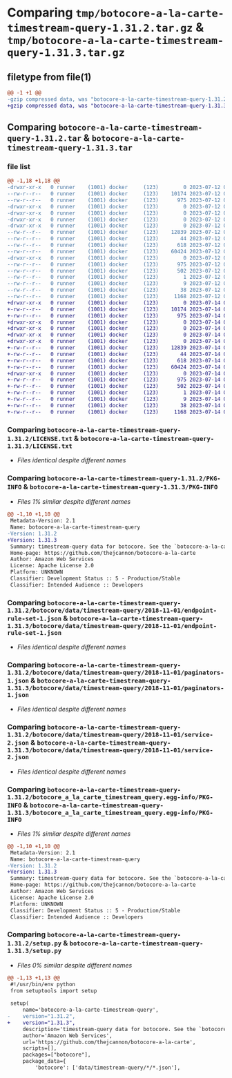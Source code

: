 # Comparing `tmp/botocore-a-la-carte-timestream-query-1.31.2.tar.gz` & `tmp/botocore-a-la-carte-timestream-query-1.31.3.tar.gz`

## filetype from file(1)

```diff
@@ -1 +1 @@
-gzip compressed data, was "botocore-a-la-carte-timestream-query-1.31.2.tar", last modified: Wed Jul 12 01:44:59 2023, max compression
+gzip compressed data, was "botocore-a-la-carte-timestream-query-1.31.3.tar", last modified: Fri Jul 14 01:46:41 2023, max compression
```

## Comparing `botocore-a-la-carte-timestream-query-1.31.2.tar` & `botocore-a-la-carte-timestream-query-1.31.3.tar`

### file list

```diff
@@ -1,18 +1,18 @@
-drwxr-xr-x   0 runner    (1001) docker     (123)        0 2023-07-12 01:44:59.243489 botocore-a-la-carte-timestream-query-1.31.2/
--rw-r--r--   0 runner    (1001) docker     (123)    10174 2023-07-12 01:44:59.000000 botocore-a-la-carte-timestream-query-1.31.2/LICENSE.txt
--rw-r--r--   0 runner    (1001) docker     (123)      975 2023-07-12 01:44:59.243489 botocore-a-la-carte-timestream-query-1.31.2/PKG-INFO
-drwxr-xr-x   0 runner    (1001) docker     (123)        0 2023-07-12 01:44:59.243489 botocore-a-la-carte-timestream-query-1.31.2/botocore/
-drwxr-xr-x   0 runner    (1001) docker     (123)        0 2023-07-12 01:44:59.243489 botocore-a-la-carte-timestream-query-1.31.2/botocore/data/
-drwxr-xr-x   0 runner    (1001) docker     (123)        0 2023-07-12 01:44:59.243489 botocore-a-la-carte-timestream-query-1.31.2/botocore/data/timestream-query/
-drwxr-xr-x   0 runner    (1001) docker     (123)        0 2023-07-12 01:44:59.243489 botocore-a-la-carte-timestream-query-1.31.2/botocore/data/timestream-query/2018-11-01/
--rw-r--r--   0 runner    (1001) docker     (123)    12839 2023-07-12 01:44:12.000000 botocore-a-la-carte-timestream-query-1.31.2/botocore/data/timestream-query/2018-11-01/endpoint-rule-set-1.json
--rw-r--r--   0 runner    (1001) docker     (123)       44 2023-07-12 01:44:12.000000 botocore-a-la-carte-timestream-query-1.31.2/botocore/data/timestream-query/2018-11-01/examples-1.json
--rw-r--r--   0 runner    (1001) docker     (123)      618 2023-07-12 01:44:12.000000 botocore-a-la-carte-timestream-query-1.31.2/botocore/data/timestream-query/2018-11-01/paginators-1.json
--rw-r--r--   0 runner    (1001) docker     (123)    60424 2023-07-12 01:44:12.000000 botocore-a-la-carte-timestream-query-1.31.2/botocore/data/timestream-query/2018-11-01/service-2.json
-drwxr-xr-x   0 runner    (1001) docker     (123)        0 2023-07-12 01:44:59.243489 botocore-a-la-carte-timestream-query-1.31.2/botocore_a_la_carte_timestream_query.egg-info/
--rw-r--r--   0 runner    (1001) docker     (123)      975 2023-07-12 01:44:59.000000 botocore-a-la-carte-timestream-query-1.31.2/botocore_a_la_carte_timestream_query.egg-info/PKG-INFO
--rw-r--r--   0 runner    (1001) docker     (123)      502 2023-07-12 01:44:59.000000 botocore-a-la-carte-timestream-query-1.31.2/botocore_a_la_carte_timestream_query.egg-info/SOURCES.txt
--rw-r--r--   0 runner    (1001) docker     (123)        1 2023-07-12 01:44:59.000000 botocore-a-la-carte-timestream-query-1.31.2/botocore_a_la_carte_timestream_query.egg-info/dependency_links.txt
--rw-r--r--   0 runner    (1001) docker     (123)        9 2023-07-12 01:44:59.000000 botocore-a-la-carte-timestream-query-1.31.2/botocore_a_la_carte_timestream_query.egg-info/top_level.txt
--rw-r--r--   0 runner    (1001) docker     (123)       38 2023-07-12 01:44:59.243489 botocore-a-la-carte-timestream-query-1.31.2/setup.cfg
--rw-r--r--   0 runner    (1001) docker     (123)     1168 2023-07-12 01:44:59.000000 botocore-a-la-carte-timestream-query-1.31.2/setup.py
+drwxr-xr-x   0 runner    (1001) docker     (123)        0 2023-07-14 01:46:41.218984 botocore-a-la-carte-timestream-query-1.31.3/
+-rw-r--r--   0 runner    (1001) docker     (123)    10174 2023-07-14 01:46:40.000000 botocore-a-la-carte-timestream-query-1.31.3/LICENSE.txt
+-rw-r--r--   0 runner    (1001) docker     (123)      975 2023-07-14 01:46:41.218984 botocore-a-la-carte-timestream-query-1.31.3/PKG-INFO
+drwxr-xr-x   0 runner    (1001) docker     (123)        0 2023-07-14 01:46:41.214984 botocore-a-la-carte-timestream-query-1.31.3/botocore/
+drwxr-xr-x   0 runner    (1001) docker     (123)        0 2023-07-14 01:46:41.214984 botocore-a-la-carte-timestream-query-1.31.3/botocore/data/
+drwxr-xr-x   0 runner    (1001) docker     (123)        0 2023-07-14 01:46:41.214984 botocore-a-la-carte-timestream-query-1.31.3/botocore/data/timestream-query/
+drwxr-xr-x   0 runner    (1001) docker     (123)        0 2023-07-14 01:46:41.218984 botocore-a-la-carte-timestream-query-1.31.3/botocore/data/timestream-query/2018-11-01/
+-rw-r--r--   0 runner    (1001) docker     (123)    12839 2023-07-14 01:45:45.000000 botocore-a-la-carte-timestream-query-1.31.3/botocore/data/timestream-query/2018-11-01/endpoint-rule-set-1.json
+-rw-r--r--   0 runner    (1001) docker     (123)       44 2023-07-14 01:45:45.000000 botocore-a-la-carte-timestream-query-1.31.3/botocore/data/timestream-query/2018-11-01/examples-1.json
+-rw-r--r--   0 runner    (1001) docker     (123)      618 2023-07-14 01:45:45.000000 botocore-a-la-carte-timestream-query-1.31.3/botocore/data/timestream-query/2018-11-01/paginators-1.json
+-rw-r--r--   0 runner    (1001) docker     (123)    60424 2023-07-14 01:45:45.000000 botocore-a-la-carte-timestream-query-1.31.3/botocore/data/timestream-query/2018-11-01/service-2.json
+drwxr-xr-x   0 runner    (1001) docker     (123)        0 2023-07-14 01:46:41.218984 botocore-a-la-carte-timestream-query-1.31.3/botocore_a_la_carte_timestream_query.egg-info/
+-rw-r--r--   0 runner    (1001) docker     (123)      975 2023-07-14 01:46:41.000000 botocore-a-la-carte-timestream-query-1.31.3/botocore_a_la_carte_timestream_query.egg-info/PKG-INFO
+-rw-r--r--   0 runner    (1001) docker     (123)      502 2023-07-14 01:46:41.000000 botocore-a-la-carte-timestream-query-1.31.3/botocore_a_la_carte_timestream_query.egg-info/SOURCES.txt
+-rw-r--r--   0 runner    (1001) docker     (123)        1 2023-07-14 01:46:41.000000 botocore-a-la-carte-timestream-query-1.31.3/botocore_a_la_carte_timestream_query.egg-info/dependency_links.txt
+-rw-r--r--   0 runner    (1001) docker     (123)        9 2023-07-14 01:46:41.000000 botocore-a-la-carte-timestream-query-1.31.3/botocore_a_la_carte_timestream_query.egg-info/top_level.txt
+-rw-r--r--   0 runner    (1001) docker     (123)       38 2023-07-14 01:46:41.218984 botocore-a-la-carte-timestream-query-1.31.3/setup.cfg
+-rw-r--r--   0 runner    (1001) docker     (123)     1168 2023-07-14 01:46:40.000000 botocore-a-la-carte-timestream-query-1.31.3/setup.py
```

### Comparing `botocore-a-la-carte-timestream-query-1.31.2/LICENSE.txt` & `botocore-a-la-carte-timestream-query-1.31.3/LICENSE.txt`

 * *Files identical despite different names*

### Comparing `botocore-a-la-carte-timestream-query-1.31.2/PKG-INFO` & `botocore-a-la-carte-timestream-query-1.31.3/PKG-INFO`

 * *Files 1% similar despite different names*

```diff
@@ -1,10 +1,10 @@
 Metadata-Version: 2.1
 Name: botocore-a-la-carte-timestream-query
-Version: 1.31.2
+Version: 1.31.3
 Summary: timestream-query data for botocore. See the `botocore-a-la-carte` package for more info.
 Home-page: https://github.com/thejcannon/botocore-a-la-carte
 Author: Amazon Web Services
 License: Apache License 2.0
 Platform: UNKNOWN
 Classifier: Development Status :: 5 - Production/Stable
 Classifier: Intended Audience :: Developers
```

### Comparing `botocore-a-la-carte-timestream-query-1.31.2/botocore/data/timestream-query/2018-11-01/endpoint-rule-set-1.json` & `botocore-a-la-carte-timestream-query-1.31.3/botocore/data/timestream-query/2018-11-01/endpoint-rule-set-1.json`

 * *Files identical despite different names*

### Comparing `botocore-a-la-carte-timestream-query-1.31.2/botocore/data/timestream-query/2018-11-01/paginators-1.json` & `botocore-a-la-carte-timestream-query-1.31.3/botocore/data/timestream-query/2018-11-01/paginators-1.json`

 * *Files identical despite different names*

### Comparing `botocore-a-la-carte-timestream-query-1.31.2/botocore/data/timestream-query/2018-11-01/service-2.json` & `botocore-a-la-carte-timestream-query-1.31.3/botocore/data/timestream-query/2018-11-01/service-2.json`

 * *Files identical despite different names*

### Comparing `botocore-a-la-carte-timestream-query-1.31.2/botocore_a_la_carte_timestream_query.egg-info/PKG-INFO` & `botocore-a-la-carte-timestream-query-1.31.3/botocore_a_la_carte_timestream_query.egg-info/PKG-INFO`

 * *Files 1% similar despite different names*

```diff
@@ -1,10 +1,10 @@
 Metadata-Version: 2.1
 Name: botocore-a-la-carte-timestream-query
-Version: 1.31.2
+Version: 1.31.3
 Summary: timestream-query data for botocore. See the `botocore-a-la-carte` package for more info.
 Home-page: https://github.com/thejcannon/botocore-a-la-carte
 Author: Amazon Web Services
 License: Apache License 2.0
 Platform: UNKNOWN
 Classifier: Development Status :: 5 - Production/Stable
 Classifier: Intended Audience :: Developers
```

### Comparing `botocore-a-la-carte-timestream-query-1.31.2/setup.py` & `botocore-a-la-carte-timestream-query-1.31.3/setup.py`

 * *Files 0% similar despite different names*

```diff
@@ -1,13 +1,13 @@
 #!/usr/bin/env python
 from setuptools import setup
 
 setup(
     name='botocore-a-la-carte-timestream-query',
-    version="1.31.2",
+    version="1.31.3",
     description='timestream-query data for botocore. See the `botocore-a-la-carte` package for more info.',
     author='Amazon Web Services',
     url='https://github.com/thejcannon/botocore-a-la-carte',
     scripts=[],
     packages=["botocore"],
     package_data={
         'botocore': ['data/timestream-query/*/*.json'],
```

